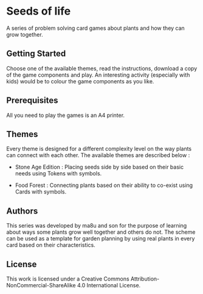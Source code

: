 # Seeds of life
A series of problem solving card games about plants and how they can grow together.

## Getting Started
Choose one of the available themes, read the instructions, download a copy of the game components and play. An interesting activity (especially with kids) would be to colour the game components as you like.

## Prerequisites
All you need to play the games is an A4 printer. 

## Themes
Every theme is designed for a different complexity level on the way plants can connect with each other. The available themes are described below :

+ Stone Age Edition : Placing seeds side by side based on their basic needs using Tokens with symbols.

+ Food Forest : Connecting plants based on their ability to co-exist using Cards with symbols.

## Authors
This series was developed by ma8u and son for the purpose of learning about ways some plants grow well together and others do not. The scheme can be used as a template for garden planning by using real plants in every card based on their characteristics.

## License
This work is licensed under a Creative Commons Attribution-NonCommercial-ShareAlike 4.0 International License.
